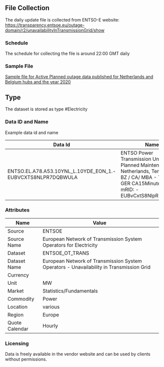 ## File Collection

The daily update file is collected from ENTSO-E website: https://transparency.entsoe.eu/outage-domain/r2/unavailabilityInTransmissionGrid/show 

### Schedule

The schedule for collecting the file is around 22:00 GMT daily

### Sample File

[Sample file for Active Planned outage data published for Netherlands and Belgium hubs and the year 2020](pathname:///file-samples/OUTAGES_A78_202011180000-202011190000.zip)

## Type

The dataset is stored as type #Electricity

### Data ID and Name

Example data id and name

|**Data Id**|**Name**|
|-|-|
|ENTSO.EL.A78.A53.10YNL_L.10YDE_EON_1.-EUBVCXTS8NLPR7DQBWULA|ENTSO Power Transmission Unavailability Planned Maintenance Netherlands, TenneT NL BZ / CA/ MBA - TenneT GER CA15Minutely for mRID: -EUBvCxtS8NlpR7dqbwuLA|

### Attributes

|Name|Value|
|-|-|
|Source|ENTSOE|
|Source Name|European Network of Transmission System Operators for Electricity|
|Dataset|ENTSOE_OT_TRANS|
|Dataset Name|European Network of Transmission System Operators - Unavailability in Transmission Grid|
|Currency||
|Unit|MW|
|Market|Statistics/Fundamentals|
|Commodity|Power|
|Location|various|
|Region|Europe|
|Quote Calendar|Hourly|

### Licensing

Data is freely available in the vendor website and can be used by clients without permissions.